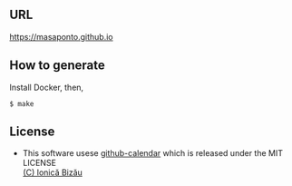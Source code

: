 ## URL
https://masaponto.github.io

## How to generate 
Install Docker, then,

```
$ make
```

## License
- This software usese [github-calendar](https://github.com/IonicaBizau/github-calendar) which is released under the MIT LICENSE  
  [(C) Ionică Bizău](http://showalicense.com/?fullname=Ionic%C4%83%20Biz%C4%83u%20%3Cbizauionica%40gmail.com%3E%20(https%3A%2F%2Fionicabizau.net)&year=2016#license-mit)
